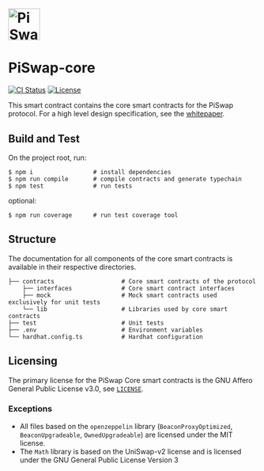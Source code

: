 # <img src="./img/logo.png" alt="PiSwap" height="64px">

# PiSwap-core

[![CI Status](https://github.com/PiSwapProtocol/PiSwap-core/actions/workflows/tests.yml/badge.svg)](https://github.com/PiSwapProtocol/PiSwap-core/actions)
[![License](https://img.shields.io/badge/License-AGPLv3-green.svg)](https://www.gnu.org/licenses/agpl-3.0)

This smart contract contains the core smart contracts for the PiSwap protocol. For a high level design specification, see the [whitepaper](https://docs.google.com/document/d/1B69RdEEovy2JXgLP8avUy09hAtH2--_dTBaSLMzqoIs/).

## Build and Test

On the project root, run:

```
$ npm i                 # install dependencies
$ npm run compile       # compile contracts and generate typechain
$ npm test              # run tests
```
optional:
```
$ npm run coverage      # run test coverage tool
```

## Structure

The documentation for all components of the core smart contracts is available in their respective directories.

```
├── contracts                   # Core smart contracts of the protocol
    ├── interfaces              # Core smart contract interfaces
    ├── mock                    # Mock smart contracts used exclusively for unit tests
    └── lib                     # Libraries used by core smart contracts
├── test                        # Unit tests
├── .env                        # Environment variables
└── hardhat.config.ts           # Hardhat configuration
```

## Licensing

The primary license for the PiSwap Core smart contracts is the GNU Affero General Public License v3.0, see [`LICENSE`](./LICENSE).

### Exceptions

- All files based on the `openzeppelin` library (`BeaconProxyOptimized`, `BeaconUpgradeable`, `OwnedUpgradeable`) are licensed under the MIT license.
- The `Math` library is based on the UniSwap-v2 license and is licensed under the GNU General Public License Version 3
